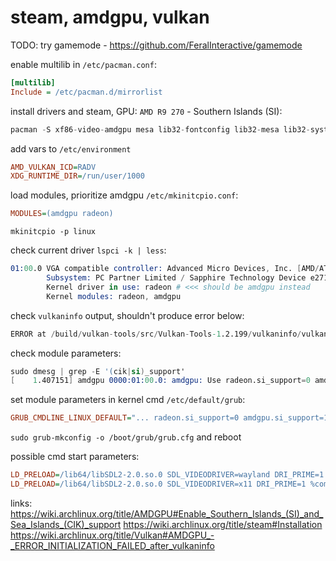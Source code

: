 # steam, amdgpu, vulkan

TODO: try gamemode - https://github.com/FeralInteractive/gamemode

enable multilib in `/etc/pacman.conf`:
```ini
[multilib]
Include = /etc/pacman.d/mirrorlist
```

install drivers and steam, GPU: `AMD R9 270` - Southern Islands (SI):
```s
pacman -S xf86-video-amdgpu mesa lib32-fontconfig lib32-mesa lib32-systemd vulkan-tools steam
```

add vars to `/etc/environment`
```ini
AMD_VULKAN_ICD=RADV
XDG_RUNTIME_DIR=/run/user/1000
```

load modules, prioritize amdgpu `/etc/mkinitcpio.conf`:
```ini
MODULES=(amdgpu radeon)
```
`mkinitcpio -p linux`

check current driver `lspci -k | less`:
```s
01:00.0 VGA compatible controller: Advanced Micro Devices, Inc. [AMD/ATI] Curacao PRO [Radeon R7 370 / R9 270/370 OEM]
        Subsystem: PC Partner Limited / Sapphire Technology Device e271
        Kernel driver in use: radeon # <<< should be amdgpu instead
        Kernel modules: radeon, amdgpu
```

check `vulkaninfo` output, shouldn't produce error below:
```s
ERROR at /build/vulkan-tools/src/Vulkan-Tools-1.2.199/vulkaninfo/vulkaninfo.h:248:vkEnumeratePhysicalDevices failed with ERROR_INITIALIZATION_FAILED
```

check module parameters:
```s
sudo dmesg | grep -E '(cik|si)_support'
[    1.407151] amdgpu 0000:01:00.0: amdgpu: Use radeon.si_support=0 amdgpu.si_support=1 to override.
```

set module parameters in kernel cmd `/etc/default/grub`:
```ini
GRUB_CMDLINE_LINUX_DEFAULT="... radeon.si_support=0 amdgpu.si_support=1"
```
`sudo grub-mkconfig -o /boot/grub/grub.cfg` and reboot

possible cmd start parameters:
```ini
LD_PRELOAD=/lib64/libSDL2-2.0.so.0 SDL_VIDEODRIVER=wayland DRI_PRIME=1 %command% -vulkan
LD_PRELOAD=/lib64/libSDL2-2.0.so.0 SDL_VIDEODRIVER=x11 DRI_PRIME=1 %command%
```

links:
https://wiki.archlinux.org/title/AMDGPU#Enable_Southern_Islands_(SI)_and_Sea_Islands_(CIK)_support
https://wiki.archlinux.org/title/steam#Installation
https://wiki.archlinux.org/title/Vulkan#AMDGPU_-_ERROR_INITIALIZATION_FAILED_after_vulkaninfo
